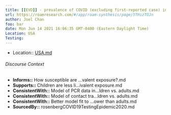 ```yaml
---
title: [[EVD]] - prevalence of COVID (excluding first-reported case) increased with age in New York State, ~2x lower for children and youth compared to adults - [[@rosenbergCOVID19TestingEpidemic2020]]
url: https://roamresearch.com/#/app/roam-synthesis/page/5THizTOJn
author: Joel Chan
foo: bar
date: Mon Jun 14 2021 16:06:35 GMT-0400 (Eastern Daylight Time)
Location: USA
Testing: 
---
```


- Location:: [USA.md](USA.md)

###### Discourse Context

- **Informs::** How susceptible are ...valent exposure?.md
- **Supports::** Children are less li...ivalent exposure.md
- **ConsistentWith::** Model of PCR data in...ldren vs. adults.md
- **ConsistentWith::** Model of contact tra...ldren vs. adults.md
- **ConsistentWith::** Better model fit to ...ower than adults.md
- **SourcedBy::** rosenbergCOVID19TestingEpidemic2020.md
